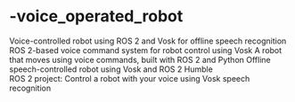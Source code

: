 # -voice_operated_robot
Voice-controlled robot using ROS 2 and Vosk for offline speech recognition  
ROS 2-based voice command system for robot control using Vosk  A robot that moves using voice commands, 
built with ROS 2 and Python  Offline speech-controlled robot using Vosk and ROS 2 Humble  
ROS 2 project: Control a robot with your voice using Vosk speech recognition
